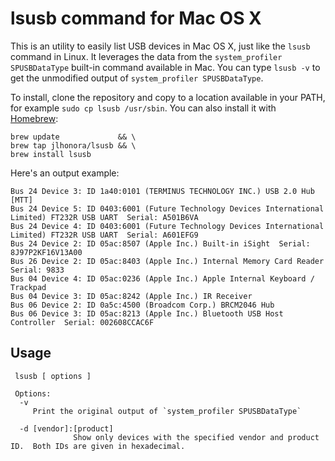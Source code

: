 lsusb command for Mac OS X
==========================

This is an utility to easily list USB devices in Mac OS X, just like the `lsusb` command in Linux. It leverages the data from the `system_profiler SPUSBDataType` built-in command available in Mac. You can type `lsusb -v` to get the unmodified output of `system_profiler SPUSBDataType`.

To install, clone the repository and copy to a location available in your PATH, for example `sudo cp lsusb /usr/sbin`. You can also install it with [Homebrew](http://brew.sh):

```
brew update             && \
brew tap jlhonora/lsusb && \
brew install lsusb
```

Here's an output example:

```
Bus 24 Device 3: ID 1a40:0101 (TERMINUS TECHNOLOGY INC.) USB 2.0 Hub [MTT] 
Bus 24 Device 5: ID 0403:6001 (Future Technology Devices International Limited) FT232R USB UART  Serial: A501B6VA
Bus 24 Device 4: ID 0403:6001 (Future Technology Devices International Limited) FT232R USB UART  Serial: A601EFG9
Bus 24 Device 2: ID 05ac:8507 (Apple Inc.) Built-in iSight  Serial: 8J97P2KF16V13A00
Bus 26 Device 2: ID 05ac:8403 (Apple Inc.) Internal Memory Card Reader  Serial: 9833
Bus 04 Device 4: ID 05ac:0236 (Apple Inc.) Apple Internal Keyboard / Trackpad 
Bus 04 Device 3: ID 05ac:8242 (Apple Inc.) IR Receiver 
Bus 06 Device 2: ID 0a5c:4500 (Broadcom Corp.) BRCM2046 Hub 
Bus 06 Device 3: ID 05ac:8213 (Apple Inc.) Bluetooth USB Host Controller  Serial: 002608CCAC6F
```

## Usage ##

```
 lsusb [ options ] 

 Options:
  -v  
	 Print the original output of `system_profiler SPUSBDataType`

  -d [vendor]:[product]
              Show only devices with the specified vendor and product ID.  Both IDs are given in hexadecimal.
```
